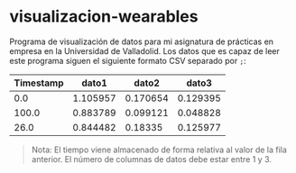 # visualizacion-wearables
Programa de visualización de datos para mi asignatura de prácticas en empresa en la Universidad de Valladolid. Los datos que es capaz de leer este programa siguen el siguiente formato CSV separado por `;`:

| Timestamp | dato1    | dato2    | dato3    |
| --------- | -------- | -------- | -------- |
| 0.0       | 1.105957 | 0.170654 | 0.129395 |
| 100.0     | 0.883789 | 0.099121 | 0.048828 |
| 26.0      | 0.844482 | 0.18335  | 0.125977 |

> Nota: El tiempo viene almacenado de forma relativa al valor de la fila anterior. El número de columnas de datos debe estar entre 1 y 3.
